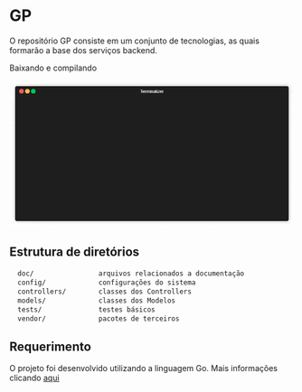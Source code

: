 GP
==

O repositório GP consiste em um conjunto de tecnologias, as quais formarão a base dos serviços backend.

Baixando e compilando

<p align="center"><img src="/doc/baixar-e-compilar.gif?raw=true"/></p>

Estrutura de diretórios
-----------------------

      doc/                arquivos relacionados a documentação
      config/             configurações do sistema
      controllers/        classes dos Controllers
      models/             classes dos Modelos
      tests/              testes básicos
      vendor/             pacotes de terceiros

Requerimento
------------

O projeto foi desenvolvido utilizando a linguagem Go. Mais informações clicando [aqui](https://golang.org/)